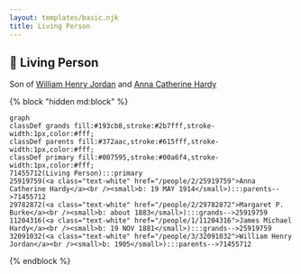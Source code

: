 ```yaml
---
layout: templates/basic.njk
title: Living Person
---
```

## 🔵 Living Person

Son of [William Henry Jordan](/people/3/32091032) and [Anna Catherine Hardy](/people/2/25919759)

{% block "hidden md:block" %}
```mermaid
graph
classDef grands fill:#193cb8,stroke:#2b7fff,stroke-width:1px,color:#fff;
classDef parents fill:#372aac,stroke:#615fff,stroke-width:1px,color:#fff;
classDef primary fill:#007595,stroke:#00a6f4,stroke-width:1px,color:#fff;
71455712(Living Person):::primary
25919759(<a class="text-white" href="/people/2/25919759">Anna Catherine Hardy</a><br /><small>b: 19 MAY 1914</small>):::parents-->71455712
29782872(<a class="text-white" href="/people/2/29782872">Margaret P. Burke</a><br /><small>b: about 1883</small>):::grands-->25919759
11204316(<a class="text-white" href="/people/1/11204316">James Michael Hardy</a><br /><small>b: 19 NOV 1881</small>):::grands-->25919759
32091032(<a class="text-white" href="/people/3/32091032">William Henry Jordan</a><br /><small>b: 1905</small>):::parents-->71455712
```
{% endblock %}
